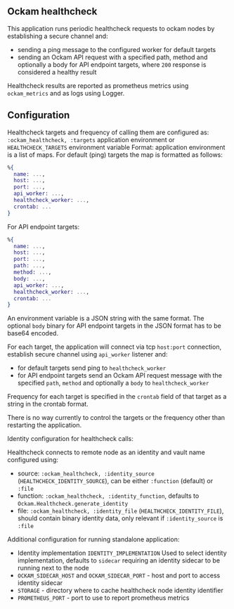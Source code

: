 ## Ockam healthcheck

This application runs periodic healthcheck requests to ockam nodes by establishing
a secure channel and:
* sending a ping message to the configured worker for default targets
* sending an Ockam API request with a specified path, method and optionally a body for API endpoint targets, where `200` response is considered a healthy result

Healthcheck results are reported as prometheus metrics using `ockam_metrics` and
as logs using Logger.

## Configuration

Healthcheck targets and frequency of calling them are configured as: `:ockam_healthcheck, :targets` application environment or `HEALTHCHECK_TARGETS` environment variable
Format: application environment is a list of maps. For default (ping) targets the map is formatted as follows:
```elixir
%{
  name: ...,
  host: ...,
  port: ...,
  api_worker: ...,
  healthcheck_worker: ...,
  crontab: ...
}
```
For API endpoint targets:
```elixir
%{
  name: ...,
  host: ...,
  port: ...,
  path: ...,
  method: ...,
  body: ...,
  api_worker: ...,
  healthcheck_worker: ...,
  crontab: ...
}
```
An environment variable is a JSON string with the same format. The optional `body` binary for API endpoint targets in the JSON format has to be base64 encoded.

For each target, the application will connect via tcp `host:port` connection, establish secure channel using `api_worker` listener and:
* for default targets send ping to `healthcheck_worker`
* for API endpoint targets send an Ockam API request message with the specified `path`, `method` and optionally a `body` to `healthcheck_worker`

Frequency for each target is specified in the `crontab` field of that target as a string in the crontab format.

There is no way currently to control the targets or the frequency other than restarting the application.

Identity configuration for healthcheck calls:

Healthcheck connects to remote node as an identity and vault name configured using:
- source: `:ockam_healthcheck, :identity_source` (`HEALTHCHECK_IDENTITY_SOURCE`), can be either `:function` (default) or `:file`
- function: `:ockam_healthcheck, :identity_function`, defaults to `Ockam.Healthcheck.generate_identity`
- file: `:ockam_healthcheck, :identity_file` (`HEALTHCHECK_IDENTITY_FILE`), should contain binary identity data, only relevant if `:identity_source` is `:file`


Additional configuration for running standalone application:

- Identity implementation `IDENTITY_IMPLEMENTATION`
  Used to select identity implementation, defaults to `sidecar` requiring an identity sidecar to be running next to the node
- `OCKAM_SIDECAR_HOST` and `OCKAM_SIDECAR_PORT` - host and port to access identity sidecar
- `STORAGE` - directory where to cache healthcheck node identity identifier
- `PROMETHEUS_PORT` - port to use to report prometheus metrics
